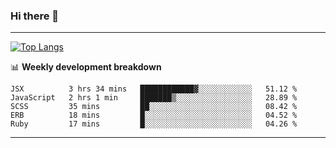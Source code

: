 ### Hi there 👋

-------
[![Top Langs](https://github-readme-stats.vercel.app/api/top-langs/?username=ashish-r)](https://github.com/anuraghazra/github-readme-stats)

📊 **Weekly development breakdown**
<!--START_SECTION:waka-->
```text
JSX          3 hrs 34 mins   ████████████▓░░░░░░░░░░░░   51.12 % 
JavaScript   2 hrs 1 min     ███████▒░░░░░░░░░░░░░░░░░   28.89 % 
SCSS         35 mins         ██░░░░░░░░░░░░░░░░░░░░░░░   08.42 % 
ERB          18 mins         █░░░░░░░░░░░░░░░░░░░░░░░░   04.52 % 
Ruby         17 mins         █░░░░░░░░░░░░░░░░░░░░░░░░   04.26 % 
```
<!--END_SECTION:waka-->
-------

<!--
**ashish-r/ashish-r** is a ✨ _special_ ✨ repository because its `README.md` (this file) appears on your GitHub profile.

Here are some ideas to get you started:

- 🔭 I’m currently working on ...
- 🌱 I’m currently learning ...
- 👯 I’m looking to collaborate on ...
- 🤔 I’m looking for help with ...
- 💬 Ask me about ...
- 📫 How to reach me: ...
- 😄 Pronouns: ...
- ⚡ Fun fact: ...
-->
